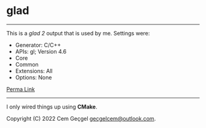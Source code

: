 [comment]: # "SPDX-FileCopyrightText: (C) 2022 Cem Geçgel gecgelcem@outlook.com"
[comment]: # "SPDX-License-Identifier: GPL-3.0-or-later"

# glad

---

This is a _glad 2_ output that is used by me. Settings were:

- Generator: C/C++
- APIs: gl; Version 4.6
- Core
- Common
- Extensions: All
- Options: None

[Perma Link](https://gen.glad.sh/#generator=c&api=gl%3D4.6&profile=gl%3Dcore%2Cgles1%3Dcommon&extensions=GL_3DFX_multisample%2CGL_3DFX_tbuffer%2CGL_3DFX_texture_compression_FXT1%2CGL_AMD_blend_minmax_factor%2CGL_AMD_conservative_depth%2CGL_AMD_debug_output%2CGL_AMD_depth_clamp_separate%2CGL_AMD_draw_buffers_blend%2CGL_AMD_framebuffer_multisample_advanced%2CGL_AMD_framebuffer_sample_positions%2CGL_AMD_gcn_shader%2CGL_AMD_gpu_shader_half_float%2CGL_AMD_gpu_shader_int16%2CGL_AMD_gpu_shader_int64%2CGL_AMD_interleaved_elements%2CGL_AMD_multi_draw_indirect%2CGL_AMD_name_gen_delete%2CGL_AMD_occlusion_query_event%2CGL_AMD_performance_monitor%2CGL_AMD_pinned_memory%2CGL_AMD_query_buffer_object%2CGL_AMD_sample_positions%2CGL_AMD_seamless_cubemap_per_texture%2CGL_AMD_shader_atomic_counter_ops%2CGL_AMD_shader_ballot%2CGL_AMD_shader_explicit_vertex_parameter%2CGL_AMD_shader_gpu_shader_half_float_fetch%2CGL_AMD_shader_image_load_store_lod%2CGL_AMD_shader_stencil_export%2CGL_AMD_shader_trinary_minmax%2CGL_AMD_sparse_texture%2CGL_AMD_stencil_operation_extended%2CGL_AMD_texture_gather_bias_lod%2CGL_AMD_texture_texture4%2CGL_AMD_transform_feedback3_lines_triangles%2CGL_AMD_transform_feedback4%2CGL_AMD_vertex_shader_layer%2CGL_AMD_vertex_shader_tessellator%2CGL_AMD_vertex_shader_viewport_index%2CGL_APPLE_aux_depth_stencil%2CGL_APPLE_client_storage%2CGL_APPLE_element_array%2CGL_APPLE_fence%2CGL_APPLE_float_pixels%2CGL_APPLE_flush_buffer_range%2CGL_APPLE_object_purgeable%2CGL_APPLE_rgb_422%2CGL_APPLE_row_bytes%2CGL_APPLE_specular_vector%2CGL_APPLE_texture_range%2CGL_APPLE_transform_hint%2CGL_APPLE_vertex_array_object%2CGL_APPLE_vertex_array_range%2CGL_APPLE_vertex_program_evaluators%2CGL_APPLE_ycbcr_422%2CGL_ARB_ES2_compatibility%2CGL_ARB_ES3_1_compatibility%2CGL_ARB_ES3_2_compatibility%2CGL_ARB_ES3_compatibility%2CGL_ARB_arrays_of_arrays%2CGL_ARB_base_instance%2CGL_ARB_bindless_texture%2CGL_ARB_blend_func_extended%2CGL_ARB_buffer_storage%2CGL_ARB_cl_event%2CGL_ARB_clear_buffer_object%2CGL_ARB_clear_texture%2CGL_ARB_clip_control%2CGL_ARB_color_buffer_float%2CGL_ARB_compatibility%2CGL_ARB_compressed_texture_pixel_storage%2CGL_ARB_compute_shader%2CGL_ARB_compute_variable_group_size%2CGL_ARB_conditional_render_inverted%2CGL_ARB_conservative_depth%2CGL_ARB_copy_buffer%2CGL_ARB_copy_image%2CGL_ARB_cull_distance%2CGL_ARB_debug_output%2CGL_ARB_depth_buffer_float%2CGL_ARB_depth_clamp%2CGL_ARB_depth_texture%2CGL_ARB_derivative_control%2CGL_ARB_direct_state_access%2CGL_ARB_draw_buffers%2CGL_ARB_draw_buffers_blend%2CGL_ARB_draw_elements_base_vertex%2CGL_ARB_draw_indirect%2CGL_ARB_draw_instanced%2CGL_ARB_enhanced_layouts%2CGL_ARB_explicit_attrib_location%2CGL_ARB_explicit_uniform_location%2CGL_ARB_fragment_coord_conventions%2CGL_ARB_fragment_layer_viewport%2CGL_ARB_fragment_program%2CGL_ARB_fragment_program_shadow%2CGL_ARB_fragment_shader%2CGL_ARB_fragment_shader_interlock%2CGL_ARB_framebuffer_no_attachments%2CGL_ARB_framebuffer_object%2CGL_ARB_framebuffer_sRGB%2CGL_ARB_geometry_shader4%2CGL_ARB_get_program_binary%2CGL_ARB_get_texture_sub_image%2CGL_ARB_gl_spirv%2CGL_ARB_gpu_shader5%2CGL_ARB_gpu_shader_fp64%2CGL_ARB_gpu_shader_int64%2CGL_ARB_half_float_pixel%2CGL_ARB_half_float_vertex%2CGL_ARB_imaging%2CGL_ARB_indirect_parameters%2CGL_ARB_instanced_arrays%2CGL_ARB_internalformat_query%2CGL_ARB_internalformat_query2%2CGL_ARB_invalidate_subdata%2CGL_ARB_map_buffer_alignment%2CGL_ARB_map_buffer_range%2CGL_ARB_matrix_palette%2CGL_ARB_multi_bind%2CGL_ARB_multi_draw_indirect%2CGL_ARB_multisample%2CGL_ARB_multitexture%2CGL_ARB_occlusion_query%2CGL_ARB_occlusion_query2%2CGL_ARB_parallel_shader_compile%2CGL_ARB_pipeline_statistics_query%2CGL_ARB_pixel_buffer_object%2CGL_ARB_point_parameters%2CGL_ARB_point_sprite%2CGL_ARB_polygon_offset_clamp%2CGL_ARB_post_depth_coverage%2CGL_ARB_program_interface_query%2CGL_ARB_provoking_vertex%2CGL_ARB_query_buffer_object%2CGL_ARB_robust_buffer_access_behavior%2CGL_ARB_robustness%2CGL_ARB_robustness_isolation%2CGL_ARB_sample_locations%2CGL_ARB_sample_shading%2CGL_ARB_sampler_objects%2CGL_ARB_seamless_cube_map%2CGL_ARB_seamless_cubemap_per_texture%2CGL_ARB_separate_shader_objects%2CGL_ARB_shader_atomic_counter_ops%2CGL_ARB_shader_atomic_counters%2CGL_ARB_shader_ballot%2CGL_ARB_shader_bit_encoding%2CGL_ARB_shader_clock%2CGL_ARB_shader_draw_parameters%2CGL_ARB_shader_group_vote%2CGL_ARB_shader_image_load_store%2CGL_ARB_shader_image_size%2CGL_ARB_shader_objects%2CGL_ARB_shader_precision%2CGL_ARB_shader_stencil_export%2CGL_ARB_shader_storage_buffer_object%2CGL_ARB_shader_subroutine%2CGL_ARB_shader_texture_image_samples%2CGL_ARB_shader_texture_lod%2CGL_ARB_shader_viewport_layer_array%2CGL_ARB_shading_language_100%2CGL_ARB_shading_language_420pack%2CGL_ARB_shading_language_include%2CGL_ARB_shading_language_packing%2CGL_ARB_shadow%2CGL_ARB_shadow_ambient%2CGL_ARB_sparse_buffer%2CGL_ARB_sparse_texture%2CGL_ARB_sparse_texture2%2CGL_ARB_sparse_texture_clamp%2CGL_ARB_spirv_extensions%2CGL_ARB_stencil_texturing%2CGL_ARB_sync%2CGL_ARB_tessellation_shader%2CGL_ARB_texture_barrier%2CGL_ARB_texture_border_clamp%2CGL_ARB_texture_buffer_object%2CGL_ARB_texture_buffer_object_rgb32%2CGL_ARB_texture_buffer_range%2CGL_ARB_texture_compression%2CGL_ARB_texture_compression_bptc%2CGL_ARB_texture_compression_rgtc%2CGL_ARB_texture_cube_map%2CGL_ARB_texture_cube_map_array%2CGL_ARB_texture_env_add%2CGL_ARB_texture_env_combine%2CGL_ARB_texture_env_crossbar%2CGL_ARB_texture_env_dot3%2CGL_ARB_texture_filter_anisotropic%2CGL_ARB_texture_filter_minmax%2CGL_ARB_texture_float%2CGL_ARB_texture_gather%2CGL_ARB_texture_mirror_clamp_to_edge%2CGL_ARB_texture_mirrored_repeat%2CGL_ARB_texture_multisample%2CGL_ARB_texture_non_power_of_two%2CGL_ARB_texture_query_levels%2CGL_ARB_texture_query_lod%2CGL_ARB_texture_rectangle%2CGL_ARB_texture_rg%2CGL_ARB_texture_rgb10_a2ui%2CGL_ARB_texture_stencil8%2CGL_ARB_texture_storage%2CGL_ARB_texture_storage_multisample%2CGL_ARB_texture_swizzle%2CGL_ARB_texture_view%2CGL_ARB_timer_query%2CGL_ARB_transform_feedback2%2CGL_ARB_transform_feedback3%2CGL_ARB_transform_feedback_instanced%2CGL_ARB_transform_feedback_overflow_query%2CGL_ARB_transpose_matrix%2CGL_ARB_uniform_buffer_object%2CGL_ARB_vertex_array_bgra%2CGL_ARB_vertex_array_object%2CGL_ARB_vertex_attrib_64bit%2CGL_ARB_vertex_attrib_binding%2CGL_ARB_vertex_blend%2CGL_ARB_vertex_buffer_object%2CGL_ARB_vertex_program%2CGL_ARB_vertex_shader%2CGL_ARB_vertex_type_10f_11f_11f_rev%2CGL_ARB_vertex_type_2_10_10_10_rev%2CGL_ARB_viewport_array%2CGL_ARB_window_pos%2CGL_ATI_draw_buffers%2CGL_ATI_element_array%2CGL_ATI_envmap_bumpmap%2CGL_ATI_fragment_shader%2CGL_ATI_map_object_buffer%2CGL_ATI_meminfo%2CGL_ATI_pixel_format_float%2CGL_ATI_pn_triangles%2CGL_ATI_separate_stencil%2CGL_ATI_text_fragment_shader%2CGL_ATI_texture_env_combine3%2CGL_ATI_texture_float%2CGL_ATI_texture_mirror_once%2CGL_ATI_vertex_array_object%2CGL_ATI_vertex_attrib_array_object%2CGL_ATI_vertex_streams%2CGL_EXT_422_pixels%2CGL_EXT_EGL_image_storage%2CGL_EXT_EGL_sync%2CGL_EXT_abgr%2CGL_EXT_bgra%2CGL_EXT_bindable_uniform%2CGL_EXT_blend_color%2CGL_EXT_blend_equation_separate%2CGL_EXT_blend_func_separate%2CGL_EXT_blend_logic_op%2CGL_EXT_blend_minmax%2CGL_EXT_blend_subtract%2CGL_EXT_clip_volume_hint%2CGL_EXT_cmyka%2CGL_EXT_color_subtable%2CGL_EXT_compiled_vertex_array%2CGL_EXT_convolution%2CGL_EXT_coordinate_frame%2CGL_EXT_copy_texture%2CGL_EXT_cull_vertex%2CGL_EXT_debug_label%2CGL_EXT_debug_marker%2CGL_EXT_depth_bounds_test%2CGL_EXT_direct_state_access%2CGL_EXT_draw_buffers2%2CGL_EXT_draw_instanced%2CGL_EXT_draw_range_elements%2CGL_EXT_external_buffer%2CGL_EXT_fog_coord%2CGL_EXT_framebuffer_blit%2CGL_EXT_framebuffer_multisample%2CGL_EXT_framebuffer_multisample_blit_scaled%2CGL_EXT_framebuffer_object%2CGL_EXT_framebuffer_sRGB%2CGL_EXT_geometry_shader4%2CGL_EXT_gpu_program_parameters%2CGL_EXT_gpu_shader4%2CGL_EXT_histogram%2CGL_EXT_index_array_formats%2CGL_EXT_index_func%2CGL_EXT_index_material%2CGL_EXT_index_texture%2CGL_EXT_light_texture%2CGL_EXT_memory_object%2CGL_EXT_memory_object_fd%2CGL_EXT_memory_object_win32%2CGL_EXT_misc_attribute%2CGL_EXT_multi_draw_arrays%2CGL_EXT_multisample%2CGL_EXT_multiview_tessellation_geometry_shader%2CGL_EXT_multiview_texture_multisample%2CGL_EXT_multiview_timer_query%2CGL_EXT_packed_depth_stencil%2CGL_EXT_packed_float%2CGL_EXT_packed_pixels%2CGL_EXT_paletted_texture%2CGL_EXT_pixel_buffer_object%2CGL_EXT_pixel_transform%2CGL_EXT_pixel_transform_color_table%2CGL_EXT_point_parameters%2CGL_EXT_polygon_offset%2CGL_EXT_polygon_offset_clamp%2CGL_EXT_post_depth_coverage%2CGL_EXT_provoking_vertex%2CGL_EXT_raster_multisample%2CGL_EXT_rescale_normal%2CGL_EXT_secondary_color%2CGL_EXT_semaphore%2CGL_EXT_semaphore_fd%2CGL_EXT_semaphore_win32%2CGL_EXT_separate_shader_objects%2CGL_EXT_separate_specular_color%2CGL_EXT_shader_framebuffer_fetch%2CGL_EXT_shader_framebuffer_fetch_non_coherent%2CGL_EXT_shader_image_load_formatted%2CGL_EXT_shader_image_load_store%2CGL_EXT_shader_integer_mix%2CGL_EXT_shadow_funcs%2CGL_EXT_shared_texture_palette%2CGL_EXT_sparse_texture2%2CGL_EXT_stencil_clear_tag%2CGL_EXT_stencil_two_side%2CGL_EXT_stencil_wrap%2CGL_EXT_subtexture%2CGL_EXT_texture%2CGL_EXT_texture3D%2CGL_EXT_texture_array%2CGL_EXT_texture_buffer_object%2CGL_EXT_texture_compression_latc%2CGL_EXT_texture_compression_rgtc%2CGL_EXT_texture_compression_s3tc%2CGL_EXT_texture_cube_map%2CGL_EXT_texture_env_add%2CGL_EXT_texture_env_combine%2CGL_EXT_texture_env_dot3%2CGL_EXT_texture_filter_anisotropic%2CGL_EXT_texture_filter_minmax%2CGL_EXT_texture_integer%2CGL_EXT_texture_lod_bias%2CGL_EXT_texture_mirror_clamp%2CGL_EXT_texture_object%2CGL_EXT_texture_perturb_normal%2CGL_EXT_texture_sRGB%2CGL_EXT_texture_sRGB_R8%2CGL_EXT_texture_sRGB_RG8%2CGL_EXT_texture_sRGB_decode%2CGL_EXT_texture_shadow_lod%2CGL_EXT_texture_shared_exponent%2CGL_EXT_texture_snorm%2CGL_EXT_texture_storage%2CGL_EXT_texture_swizzle%2CGL_EXT_timer_query%2CGL_EXT_transform_feedback%2CGL_EXT_vertex_array%2CGL_EXT_vertex_array_bgra%2CGL_EXT_vertex_attrib_64bit%2CGL_EXT_vertex_shader%2CGL_EXT_vertex_weighting%2CGL_EXT_win32_keyed_mutex%2CGL_EXT_window_rectangles%2CGL_EXT_x11_sync_object%2CGL_GREMEDY_frame_terminator%2CGL_GREMEDY_string_marker%2CGL_HP_convolution_border_modes%2CGL_HP_image_transform%2CGL_HP_occlusion_test%2CGL_HP_texture_lighting%2CGL_IBM_cull_vertex%2CGL_IBM_multimode_draw_arrays%2CGL_IBM_rasterpos_clip%2CGL_IBM_static_data%2CGL_IBM_texture_mirrored_repeat%2CGL_IBM_vertex_array_lists%2CGL_INGR_blend_func_separate%2CGL_INGR_color_clamp%2CGL_INGR_interlace_read%2CGL_INTEL_blackhole_render%2CGL_INTEL_conservative_rasterization%2CGL_INTEL_fragment_shader_ordering%2CGL_INTEL_framebuffer_CMAA%2CGL_INTEL_map_texture%2CGL_INTEL_parallel_arrays%2CGL_INTEL_performance_query%2CGL_KHR_blend_equation_advanced%2CGL_KHR_blend_equation_advanced_coherent%2CGL_KHR_context_flush_control%2CGL_KHR_debug%2CGL_KHR_no_error%2CGL_KHR_parallel_shader_compile%2CGL_KHR_robust_buffer_access_behavior%2CGL_KHR_robustness%2CGL_KHR_shader_subgroup%2CGL_KHR_texture_compression_astc_hdr%2CGL_KHR_texture_compression_astc_ldr%2CGL_KHR_texture_compression_astc_sliced_3d%2CGL_MESAX_texture_stack%2CGL_MESA_framebuffer_flip_x%2CGL_MESA_framebuffer_flip_y%2CGL_MESA_framebuffer_swap_xy%2CGL_MESA_pack_invert%2CGL_MESA_program_binary_formats%2CGL_MESA_resize_buffers%2CGL_MESA_shader_integer_functions%2CGL_MESA_tile_raster_order%2CGL_MESA_window_pos%2CGL_MESA_ycbcr_texture%2CGL_NVX_blend_equation_advanced_multi_draw_buffers%2CGL_NVX_conditional_render%2CGL_NVX_gpu_memory_info%2CGL_NVX_gpu_multicast2%2CGL_NVX_linked_gpu_multicast%2CGL_NVX_progress_fence%2CGL_NV_alpha_to_coverage_dither_control%2CGL_NV_bindless_multi_draw_indirect%2CGL_NV_bindless_multi_draw_indirect_count%2CGL_NV_bindless_texture%2CGL_NV_blend_equation_advanced%2CGL_NV_blend_equation_advanced_coherent%2CGL_NV_blend_minmax_factor%2CGL_NV_blend_square%2CGL_NV_clip_space_w_scaling%2CGL_NV_command_list%2CGL_NV_compute_program5%2CGL_NV_compute_shader_derivatives%2CGL_NV_conditional_render%2CGL_NV_conservative_raster%2CGL_NV_conservative_raster_dilate%2CGL_NV_conservative_raster_pre_snap%2CGL_NV_conservative_raster_pre_snap_triangles%2CGL_NV_conservative_raster_underestimation%2CGL_NV_copy_depth_to_color%2CGL_NV_copy_image%2CGL_NV_deep_texture3D%2CGL_NV_depth_buffer_float%2CGL_NV_depth_clamp%2CGL_NV_draw_texture%2CGL_NV_draw_vulkan_image%2CGL_NV_evaluators%2CGL_NV_explicit_multisample%2CGL_NV_fence%2CGL_NV_fill_rectangle%2CGL_NV_float_buffer%2CGL_NV_fog_distance%2CGL_NV_fragment_coverage_to_color%2CGL_NV_fragment_program%2CGL_NV_fragment_program2%2CGL_NV_fragment_program4%2CGL_NV_fragment_program_option%2CGL_NV_fragment_shader_barycentric%2CGL_NV_fragment_shader_interlock%2CGL_NV_framebuffer_mixed_samples%2CGL_NV_framebuffer_multisample_coverage%2CGL_NV_geometry_program4%2CGL_NV_geometry_shader4%2CGL_NV_geometry_shader_passthrough%2CGL_NV_gpu_multicast%2CGL_NV_gpu_program4%2CGL_NV_gpu_program5%2CGL_NV_gpu_program5_mem_extended%2CGL_NV_gpu_shader5%2CGL_NV_half_float%2CGL_NV_internalformat_sample_query%2CGL_NV_light_max_exponent%2CGL_NV_memory_attachment%2CGL_NV_memory_object_sparse%2CGL_NV_mesh_shader%2CGL_NV_multisample_coverage%2CGL_NV_multisample_filter_hint%2CGL_NV_occlusion_query%2CGL_NV_packed_depth_stencil%2CGL_NV_parameter_buffer_object%2CGL_NV_parameter_buffer_object2%2CGL_NV_path_rendering%2CGL_NV_path_rendering_shared_edge%2CGL_NV_pixel_data_range%2CGL_NV_point_sprite%2CGL_NV_present_video%2CGL_NV_primitive_restart%2CGL_NV_primitive_shading_rate%2CGL_NV_query_resource%2CGL_NV_query_resource_tag%2CGL_NV_register_combiners%2CGL_NV_register_combiners2%2CGL_NV_representative_fragment_test%2CGL_NV_robustness_video_memory_purge%2CGL_NV_sample_locations%2CGL_NV_sample_mask_override_coverage%2CGL_NV_scissor_exclusive%2CGL_NV_shader_atomic_counters%2CGL_NV_shader_atomic_float%2CGL_NV_shader_atomic_float64%2CGL_NV_shader_atomic_fp16_vector%2CGL_NV_shader_atomic_int64%2CGL_NV_shader_buffer_load%2CGL_NV_shader_buffer_store%2CGL_NV_shader_storage_buffer_object%2CGL_NV_shader_subgroup_partitioned%2CGL_NV_shader_texture_footprint%2CGL_NV_shader_thread_group%2CGL_NV_shader_thread_shuffle%2CGL_NV_shading_rate_image%2CGL_NV_stereo_view_rendering%2CGL_NV_tessellation_program5%2CGL_NV_texgen_emboss%2CGL_NV_texgen_reflection%2CGL_NV_texture_barrier%2CGL_NV_texture_compression_vtc%2CGL_NV_texture_env_combine4%2CGL_NV_texture_expand_normal%2CGL_NV_texture_multisample%2CGL_NV_texture_rectangle%2CGL_NV_texture_rectangle_compressed%2CGL_NV_texture_shader%2CGL_NV_texture_shader2%2CGL_NV_texture_shader3%2CGL_NV_timeline_semaphore%2CGL_NV_transform_feedback%2CGL_NV_transform_feedback2%2CGL_NV_uniform_buffer_unified_memory%2CGL_NV_vdpau_interop%2CGL_NV_vdpau_interop2%2CGL_NV_vertex_array_range%2CGL_NV_vertex_array_range2%2CGL_NV_vertex_attrib_integer_64bit%2CGL_NV_vertex_buffer_unified_memory%2CGL_NV_vertex_program%2CGL_NV_vertex_program1_1%2CGL_NV_vertex_program2%2CGL_NV_vertex_program2_option%2CGL_NV_vertex_program3%2CGL_NV_vertex_program4%2CGL_NV_video_capture%2CGL_NV_viewport_array2%2CGL_NV_viewport_swizzle%2CGL_OES_byte_coordinates%2CGL_OES_compressed_paletted_texture%2CGL_OES_fixed_point%2CGL_OES_query_matrix%2CGL_OES_read_format%2CGL_OES_single_precision%2CGL_OML_interlace%2CGL_OML_resample%2CGL_OML_subsample%2CGL_OVR_multiview%2CGL_OVR_multiview2%2CGL_PGI_misc_hints%2CGL_PGI_vertex_hints%2CGL_REND_screen_coordinates%2CGL_S3_s3tc%2CGL_SGIS_detail_texture%2CGL_SGIS_fog_function%2CGL_SGIS_generate_mipmap%2CGL_SGIS_multisample%2CGL_SGIS_pixel_texture%2CGL_SGIS_point_line_texgen%2CGL_SGIS_point_parameters%2CGL_SGIS_sharpen_texture%2CGL_SGIS_texture4D%2CGL_SGIS_texture_border_clamp%2CGL_SGIS_texture_color_mask%2CGL_SGIS_texture_edge_clamp%2CGL_SGIS_texture_filter4%2CGL_SGIS_texture_lod%2CGL_SGIS_texture_select%2CGL_SGIX_async%2CGL_SGIX_async_histogram%2CGL_SGIX_async_pixel%2CGL_SGIX_blend_alpha_minmax%2CGL_SGIX_calligraphic_fragment%2CGL_SGIX_clipmap%2CGL_SGIX_convolution_accuracy%2CGL_SGIX_depth_pass_instrument%2CGL_SGIX_depth_texture%2CGL_SGIX_flush_raster%2CGL_SGIX_fog_offset%2CGL_SGIX_fragment_lighting%2CGL_SGIX_framezoom%2CGL_SGIX_igloo_interface%2CGL_SGIX_instruments%2CGL_SGIX_interlace%2CGL_SGIX_ir_instrument1%2CGL_SGIX_list_priority%2CGL_SGIX_pixel_texture%2CGL_SGIX_pixel_tiles%2CGL_SGIX_polynomial_ffd%2CGL_SGIX_reference_plane%2CGL_SGIX_resample%2CGL_SGIX_scalebias_hint%2CGL_SGIX_shadow%2CGL_SGIX_shadow_ambient%2CGL_SGIX_sprite%2CGL_SGIX_subsample%2CGL_SGIX_tag_sample_buffer%2CGL_SGIX_texture_add_env%2CGL_SGIX_texture_coordinate_clamp%2CGL_SGIX_texture_lod_bias%2CGL_SGIX_texture_multi_buffer%2CGL_SGIX_texture_scale_bias%2CGL_SGIX_vertex_preclip%2CGL_SGIX_ycrcb%2CGL_SGIX_ycrcb_subsample%2CGL_SGIX_ycrcba%2CGL_SGI_color_matrix%2CGL_SGI_color_table%2CGL_SGI_texture_color_table%2CGL_SUNX_constant_data%2CGL_SUN_convolution_border_modes%2CGL_SUN_global_alpha%2CGL_SUN_mesh_array%2CGL_SUN_slice_accum%2CGL_SUN_triangle_list%2CGL_SUN_vertex%2CGL_WIN_phong_shading%2CGL_WIN_specular_fog)

---

I only wired things up using **CMake**.

Copyright (C) 2022 Cem Geçgel <gecgelcem@outlook.com>.
